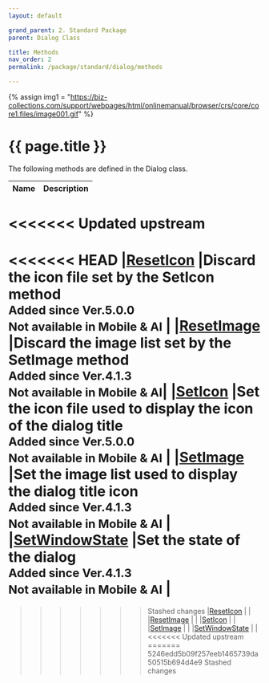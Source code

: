 ```yaml
---
layout: default

grand_parent: 2. Standard Package
parent: Dialog Class

title: Methods
nav_order: 2
permalink: /package/standard/dialog/methods

---
```

{% assign img1 = "https://biz-collections.com/support/webpages/html/onlinemanual/browser/crs/core/core1.files/image001.gif" %}


# {{ page.title }}

The following methods are defined in the Dialog class.

|  Name | Description |
|-------|-------------|
<<<<<<< Updated upstream
=======
<<<<<<< HEAD
|[ResetIcon](/package/standard/dialog/methods/resetIcon) |Discard the icon file set by the SetIcon method<br><small>Added since Ver.5.0.0<br>Not available in Mobile & AI</small> |
|[ResetImage](/package/standard/dialog/methods/resetImage) |Discard the image list set by the SetImage method <br><small>Added since Ver.4.1.3<br>Not available in Mobile & AI</small>|
|[SetIcon](/package/standard/dialog/methods/SetIcon) |Set the icon file used to display the icon of the dialog title<br><small>Added since Ver.5.0.0<br>Not available in Mobile & AI</small> |
|[SetImage](/package/standard/dialog/methods/SetImage) |Set the image list used to display the dialog title icon<br><small>Added since Ver.4.1.3<br>Not available in Mobile & AI</small> |
|[SetWindowState](/package/standard/dialog/methods/SetWindowState) |Set the state of the dialog<br><small>Added since Ver.4.1.3<br>Not available in Mobile & AI</small> |
=======
>>>>>>> Stashed changes
|[ResetIcon](/package/standard/dialog/methods/reseticon) | |
|[ResetImage](/package/standard/dialog/methods/resetimage) | |
|[SetIcon](/package/standard/dialog/methods/seticon) | |
|[SetImage](/package/standard/dialog/methods/setimage) | |
|[SetWindowState](/package/standard/dialog/methods/setwindowstate) | |
<<<<<<< Updated upstream
=======
>>>>>>> 5246edd5b09f257eeb1465739da50515b694d4e9
>>>>>>> Stashed changes
